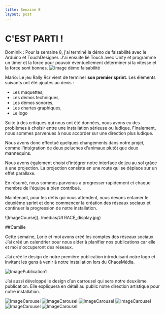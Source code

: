 ```yaml
---
title: Semaine 8
layout: post
---
```





#  C'EST PARTI !
Dominik : Pour la semaine 8, j'ai terminé la démo de faisabilité avec le Arduino et TouchDesigner. J'ai ensuite lié Touch avec Unity et programmé un timer et la force pour pouvoir éventuellement déterminer si la vitesse et la force sont bonnes.
![Image démo faisabilité](../medias/demo_semaine8.jpg)


Mario: Le jeu Rally Rcr vient de terminer **son premier sprint.** Les éléments suivants ont été ajoutés au devis :

- Les maquettes,
- Les démos techniques,
- Les démos sonores,
- Les chartes graphiques,
- Le logo

Suite à des critiques qui nous ont été données, nous avons eu des problèmes à choisir entre une installation sérieuse ou ludique. Finalement, nous sommes parvenues à nous accorder sur une direction plus ludique.

Nous avons donc effectué quelques changements dans notre projet, comme l'intégration de deux peluches d'animaux plutôt que deux mannequins.

Nous avons également choisi d'intégrer notre interface de jeu au sol grâce à une projection. La projection consiste en une route qui se déplace sur un effet parallaxe.

En résumé, nous sommes parvenus à progresser rapidement et chaque membre de l'équipe a bien contribué.

Maintenant, pour les défis qui nous attendent, nous devons entamer le deuxième sprint et donc commencer la création des réseaux sociaux et continuer la progression de notre installation.

![ImageCourse](../medias/UI RACE_display.jpg)


##Camille

Cette semaine, Lorie et moi avons créé les comptes des réseaux sociaux. J’ai créé un calendrier pour nous aider à planifier nos publications car elle et moi s'occuperont des réseaux.

J’ai créé le design de notre première publication introduisant notre logo et invitant les gens à venir à notre installation lors du ChaosMédia.

![ImagePublication1](../medias/post1.png)

J’ai aussi développé le design d’un carrousel qui sera notre deuxième publication. Elle expliquera en détail au public notre direction artistique pour notre installation.

![ImageCarousel](../medias/carousel1.png)
![ImageCarousel](../medias/carousel2.png)
![ImageCarousel](../medias/carousel3.png)
![ImageCarousel](../medias/carousel4.png)
![ImageCarousel](../medias/carousel5.png)
![ImageCarousel](../medias/carousel6.png)
